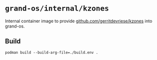 # `grand-os/internal/kzones`

Internal container image to provide
[github.com/gerritdevriese/kzones](https://github.com/gerritdevriese/kzones)
into grand-os.

## Build

```shell
podman build --build-arg-file=./build.env .
```
